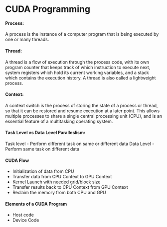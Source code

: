 # CUDA Programming
#### Process:
A process is the instance of a computer program that is being executed by one or many threads.

#### Thread:
A thread is a flow of execution through the process code, with its own program counter that keeps track of which instruction to execute next, system registers which hold its current working variables, and a stack which contains the execution history. A thread is also called a lightweight process.

#### Context:
A context switch is the process of storing the state of a process or thread, so that it can be restored and resume execution at a later point. This allows multiple processes to share a single central processing unit (CPU), and is an essential feature of a multitasking operating system.

#### Task Level vs Data Level Paralleslism:
Task level - Perform different task on same or different data
Data Level - Perform same task on different data

#### CUDA Flow
* Initialization of data from CPU
* Transfer data from CPU Context to GPU Context
* Kernel Launch with needed grid/block size
* Transfer results back to CPU Context from GPU Context
* Reclaim the memory from both CPU and GPU

#### Elements of a CUDA Program
* Host code
* Device Code
